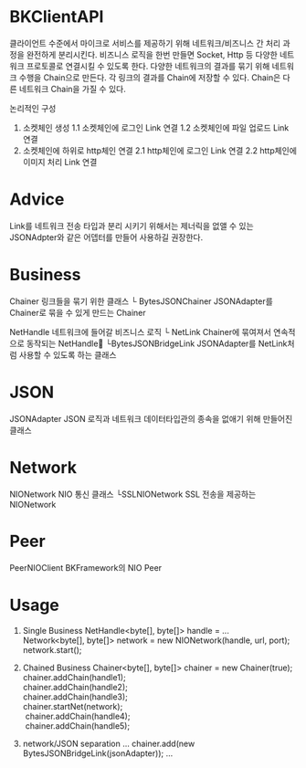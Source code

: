 # BKClientAPI
클라이언트 수준에서 마이크로 서비스를 제공하기 위해 네트워크/비즈니스 간 처리 과정을 완전하게 분리시킨다.
비즈니스 로직을 한번 만들면 Socket, Http 등 다양한 네트워크 프로토콜로 연결시킬 수 있도록 한다.
다양한 네트워크의 결과를 묶기 위해 네트워크 수행을 Chain으로 만든다. 각 링크의 결과를 Chain에 저장할 수 있다. Chain은 다른 네트워크 Chain을 가질 수 있다.

논리적인 구성
1. 소켓체인 생성
 1.1 소켓체인에 로그인 Link 연결
 1.2 소켓체인에 파일 업로드 Link 연결
2. 소켓체인에 하위로 http체인 연결
 2.1 http체인에 로그인 Link 연결
 2.2 http체인에 이미지 처리 Link 연결
 
# Advice
Link를 네트워크 전송 타입과 분리 시키기 위해서는 제너릭을 없앨 수 있는 JSONAdpter와 같은 어뎁터를 만들어 사용하길 권장한다.

#  Business 
Chainer 링크들을 묶기 위한 클래스
 └ BytesJSONChainer JSONAdapter를 Chainer로 묶을 수 있게 만드는 Chainer

NetHandle 네트워크에 들어갈 비즈니스 로직
 └ NetLink Chainer에 묶여져서 연속적으로 동작되는 NetHandle     └BytesJSONBridgeLink JSONAdapter를 NetLink처럼 사용할 수 있도록 하는 클래스

#  JSON
JSONAdapter JSON 로직과 네트워크 데이터타입관의 종속을 없애기 위해 만들어진 클래스

#  Network 
NIONetwork NIO 통신 클래스
 └SSLNIONetwork SSL 전송을 제공하는 NIONetwork

#  Peer 
PeerNIOClient BKFramework의 NIO Peer

#  Usage
1. Single Business
  NetHandle<byte[], byte[]> handle = ...<br />
  Network<byte[], byte[]> network = new NIONetwork(handle, url, port);<br />
  network.start();<br />

2. Chained Business
  Chainer<byte[], byte[]> chainer = new Chainer(true);<br />
  chainer.addChain(handle1);<br />
  chainer.addChain(handle2);<br />
  chainer.addChain(handle3);<br />
  chainer.startNet(network);<br />
  chainer.addChain(handle4);<br />
  chainer.addChain(handle5);<br />

3. network/JSON separation
...
  chainer.add(new BytesJSONBridgeLink(jsonAdapter));
...
